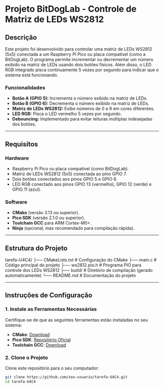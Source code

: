 # Projeto BitDogLab - Controle de Matriz de LEDs WS2812

## Descrição
Este projeto foi desenvolvido para controlar uma matriz de LEDs WS2812 (5x5) conectada a um Raspberry Pi Pico ou placa compatível (como a BitDogLab). O programa permite incrementar ou decrementar um número exibido na matriz de LEDs usando dois botões físicos. Além disso, o LED RGB integrado pisca continuamente 5 vezes por segundo para indicar que o sistema está funcionando.

### Funcionalidades
- **Botão A (GPIO 5):** Incrementa o número exibido na matriz de LEDs.
- **Botão B (GPIO 6):** Decrementa o número exibido na matriz de LEDs.
- **Matriz de LEDs WS2812:** Exibe números de 0 a 9 em cores diferentes.
- **LED RGB:** Pisca o LED vermelho 5 vezes por segundo.
- **Debouncing:** Implementado para evitar leituras múltiplas indesejadas dos botões.

---

## Requisitos

### Hardware
- Raspberry Pi Pico ou placa compatível (como BitDogLab).
- Matriz de LEDs WS2812 (5x5) conectada ao pino GPIO 7.
- Dois botões conectados aos pinos GPIO 5 e GPIO 6.
- LED RGB conectado aos pinos GPIO 13 (vermelho), GPIO 12 (verde) e GPIO 11 (azul).

### Software
- **CMake** (versão 3.13 ou superior).
- **Pico SDK** (versão 2.1.0 ou superior).
- **Toolchain GCC** para ARM Cortex-M0+.
- **Ninja** (opcional, mas recomendado para compilação rápida).

---

## Estrutura do Projeto

tarefa-U4C4/
├── CMakeLists.txt # Configuração do CMake
├── main.c # Código principal do projeto
├── ws2812.pio.h # Programa PIO para controle dos LEDs WS2812
├── build/ # Diretório de compilação (gerado automaticamente)
└── README.md # Documentação do projeto



---

## Instruções de Configuração

### 1. Instale as Ferramentas Necessárias
Certifique-se de que as seguintes ferramentas estão instaladas no seu sistema:
- **CMake**: [Download](https://cmake.org/download/)
- **Pico SDK**: [Repositório Oficial](https://github.com/raspberrypi/pico-sdk)
- **Toolchain GCC**: [Download](https://developer.arm.com/tools-and-software/open-source-software/developer-tools/gnu-toolchain/gnu-rm/downloads)

### 2. Clone o Projeto
Clone este repositório para o seu computador:
```bash
git clone https://github.com/seu-usuario/tarefa-U4C4.git
cd tarefa-U4C4